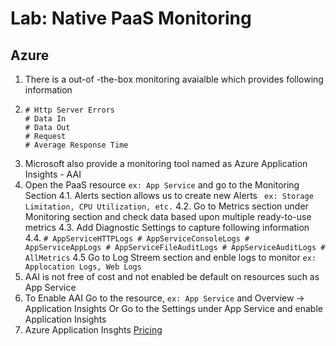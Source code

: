 # Lab: Native PaaS Monitoring

## Azure

1. There is a out-of -the-box monitoring avaialble which provides following information
2.  ```
    # Http Server Errors
    # Data In
    # Data Out
    # Request
    # Average Response Time
    ```
3. Microsoft also provide a monitoring tool named as Azure Application Insights - AAI
4. Open the PaaS resource ``` ex: App Service ``` and go to the Monitoring Section
  4.1. Alerts section allows us to create new Alerts ``` ex: Storage Limitation, CPU Utilization, etc.``` 
  4.2. Go to Metrics section under Monitoring section and check data based upon multiple ready-to-use metrics
  4.3. Add Diagnostic Settings to capture following information 
  4.4.  ```
        # AppServiceHTTPLogs
        # AppServiceConsoleLogs
        # AppServiceAppLogs
        # AppServiceFileAuditLogs
        # AppServiceAuditLogs
        # AllMetrics
        ```
  4.5 Go to Log Streem section and enble logs to monitor ``` ex: Applocation Logs, Web Logs ```
5. AAI is not free of cost and not enabled be default on resources such as App Service
6. To Enable AAI Go to the resource, ``` ex: App Service ``` and Overview -> Application Insights Or Go to the Settings under App Service and enable Application Insights
7. Azure Application Insghts [Pricing](https://azure.microsoft.com/en-us/pricing/details/monitor/)
